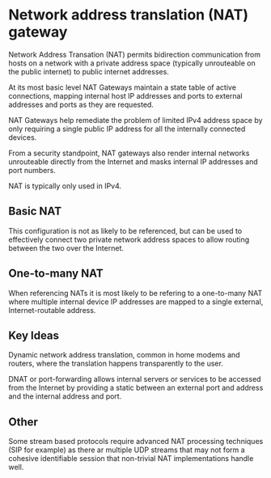 # Network address translation (NAT) gateway

Network Address Transation (NAT) permits bidirection communication from hosts on a network with a private address space (typically unrouteable on the public internet) to public internet addresses.

At its most basic level NAT Gateways maintain a state table of active connections, mapping internal host IP addresses and ports to external addresses and ports as they are requested.

NAT Gateways help remediate the problem of limited IPv4 address space by only requiring a single public IP address for all the internally connected devices.

From a security standpoint, NAT gateways also render internal networks unrouteable directly from the Internet and masks internal IP addresses and port numbers.

NAT is typically only used in IPv4.

## Basic NAT

This configuration is not as likely to be referenced, but can be used to effectively connect two private network address spaces to allow routing between the two over the Internet.

## One-to-many NAT

When referencing NATs it is most likely to be refering to a one-to-many NAT where multiple internal device IP addresses are mapped to a single external, Internet-routable address.

## Key Ideas

Dynamic network address translation, common in home modems and routers, where the translation happens transparently to the user.

DNAT or port-forwarding allows internal servers or services to be accessed from the Internet by providing a static between an external port and address and the internal address and port.

## Other

Some stream based protocols require advanced NAT processing techniques (SIP for example) as there ar multiple UDP streams that may not form a cohesive identifiable session that non-trivial NAT implementations handle well.